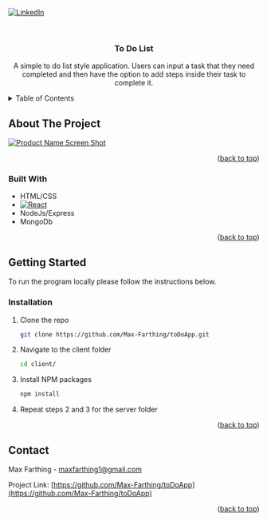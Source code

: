 <!-- Improved compatibility of back to top link: See: https://github.com/othneildrew/Best-README-Template/pull/73 -->
<a id="readme-top"></a>
<!--
*** Thanks for checking out the Best-README-Template. If you have a suggestion
*** that would make this better, please fork the repo and create a pull request
*** or simply open an issue with the tag "enhancement".
*** Don't forget to give the project a star!
*** Thanks again! Now go create something AMAZING! :D
-->



<!-- PROJECT SHIELDS -->
<!--
*** I'm using markdown "reference style" links for readability.
*** Reference links are enclosed in brackets [ ] instead of parentheses ( ).
*** See the bottom of this document for the declaration of the reference variables
*** for contributors-url, forks-url, etc. This is an optional, concise syntax you may use.
*** https://www.markdownguide.org/basic-syntax/#reference-style-links
-->
[![LinkedIn][linkedin-shield]][linkedin-url]



<!-- PROJECT LOGO -->
<br />
<div align="center">
  <a href="https://github.com/Max-Farthing/toDoApp">
  </a>

<h3 align="center">To Do List</h3>

  <p align="center">
    A simple to do list style application. Users can input a task that they need completed and then have the option
    to add steps inside their task to complete it.
    <br />
  </p>
</div>



<!-- TABLE OF CONTENTS -->
<details>
  <summary>Table of Contents</summary>
  <ol>
    <li>
      <a href="#about-the-project">About The Project</a>
      <ul>
        <li><a href="#built-with">Built With</a></li>
      </ul>
    </li>
    <li>
      <a href="#getting-started">Getting Started</a>
      <ul>
        <li><a href="#prerequisites">Prerequisites</a></li>
        <li><a href="#installation">Installation</a></li>
      </ul>
    </li>
    <li><a href="#contact">Contact</a></li>
  </ol>
</details>



<!-- ABOUT THE PROJECT -->
## About The Project

[![Product Name Screen Shot][product-screenshot]](https://example.com)


<p align="right">(<a href="#readme-top">back to top</a>)</p>



### Built With

* HTML/CSS
* [![React][React.js]][React-url]
* NodeJs/Express
* MongoDb

<p align="right">(<a href="#readme-top">back to top</a>)</p>

<!-- GETTING STARTED -->
## Getting Started

To run the program locally please follow the instructions below.

### Installation

1. Clone the repo
   ```sh
   git clone https://github.com/Max-Farthing/toDoApp.git
   ```
2. Navigate to the client folder
   ```sh
   cd client/
   ```
3. Install NPM packages
   ```sh
   npm install
   ```
4. Repeat steps 2 and 3 for the server folder

<p align="right">(<a href="#readme-top">back to top</a>)</p>

<!-- CONTACT -->
## Contact

Max Farthing - maxfarthing1@gmail.com

Project Link: [https://github.com/Max-Farthing/toDoApp](https://github.com/Max-Farthing/toDoApp)

<p align="right">(<a href="#readme-top">back to top</a>)</p>

<!-- MARKDOWN LINKS & IMAGES -->
<!-- https://www.markdownguide.org/basic-syntax/#reference-style-links -->
[contributors-shield]: https://img.shields.io/github/contributors/Max-Farthing/toDoApp.svg?style=for-the-badge
[contributors-url]: https://github.com/Max-Farthing/toDoApp/graphs/contributors
[forks-shield]: https://img.shields.io/github/forks/Max-Farthing/toDoApp.svg?style=for-the-badge
[forks-url]: https://github.com/Max-Farthing/toDoApp/network/members
[stars-shield]: https://img.shields.io/github/stars/Max-Farthing/toDoApp.svg?style=for-the-badge
[stars-url]: https://github.com/Max-Farthing/toDoApp/stargazers
[issues-shield]: https://img.shields.io/github/issues/Max-Farthing/toDoApp.svg?style=for-the-badge
[issues-url]: https://github.com/Max-Farthing/toDoApp/issues
[license-shield]: https://img.shields.io/github/license/Max-Farthing/toDoApp.svg?style=for-the-badge
[license-url]: https://github.com/Max-Farthing/toDoApp/blob/master/LICENSE.txt
[linkedin-shield]: https://img.shields.io/badge/-LinkedIn-black.svg?style=for-the-badge&logo=linkedin&colorB=555
[linkedin-url]: https://www.linkedin.com/in/maximus-farthing/
[product-screenshot]: images/screenshot.png
[React.js]: https://img.shields.io/badge/React-20232A?style=for-the-badge&logo=react&logoColor=61DAFB
[React-url]: https://reactjs.org/
[Node.js]: https://nodejs.org/en
[React.js]: https://badgen.net/npm/v/express